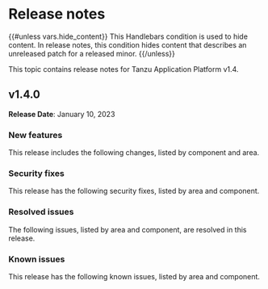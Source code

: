 # Release notes

{{#unless vars.hide_content}}
This Handlebars condition is used to hide content.
In release notes, this condition hides content that describes an unreleased patch for a released minor.
{{/unless}}

This topic contains release notes for Tanzu Application Platform v1.4.

## <a id='1-4-0'></a> v1.4.0

**Release Date**: January 10, 2023


### <a id='1-4-0-new-features'></a> New features

This release includes the following changes, listed by component and area.



### <a id='1-4-0-security-fixes'></a> Security fixes

This release has the following security fixes, listed by area and component.



### <a id='1-4-0-resolved-issues'></a> Resolved issues

The following issues, listed by area and component, are resolved in this release.



### <a id='1-4-0-known-issues'></a> Known issues

This release has the following known issues, listed by area and component.


